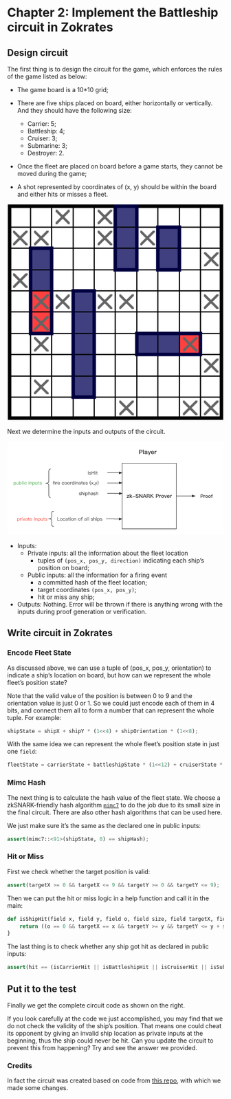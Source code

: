 # Chapter 2: Implement the Battleship circuit in Zokrates

## Design circuit

The first thing is to design the circuit for the game, which enforces the  rules of the game listed as below:

- The game board is a 10*10 grid;
- There are five ships placed on board, either horizontally or vertically. And they should have the following size:
    * Carrier: 5;
    * Battleship: 4;
    * Cruiser: 3;
    * Submarine: 3;
    * Destroyer: 2.

- Once the fleet are placed on board before a game starts, they cannot be moved during the game;

- A shot represented by coordinates of (x, y) should be within the board and either hits or misses a fleet.

<img src="https://github.com/sCrypt-Inc/image-hosting/blob/master/learn-scrypt-courses/course-02/04.png?raw=true" width="600">


Next we determine the inputs and outputs of the circuit.

<img src="https://github.com/sCrypt-Inc/image-hosting/blob/master/learn-scrypt-courses/course-02/11.png?raw=true" width="600">

- Inputs: 
    * Private inputs: all the information about the fleet location
        * tuples of `(pos_x, pos_y, direction)` indicating each ship’s position on board;
    * Public inputs: all the information for a firing event
        * a committed hash of the fleet location;
        * target coordinates `(pos_x, pos_y)`;
        * hit or miss any ship;
- Outputs: Nothing. Error will be thrown if there is anything wrong with the inputs during proof generation or verification.

## Write circuit in Zokrates

### Encode Fleet State

As discussed above, we can use a tuple of (pos_x, pos_y, orientation) to indicate a ship’s location on board, but how can we represent the whole fleet’s position state?

Note that the valid value of the position is between 0 to 9 and the orientation value is just 0 or 1. So we could just encode each of them in 4 bits, and connect them all to form a number that can represent the whole tuple. For example:

```python
shipState = shipX + shipY * (1<<4) + shipOrientation * (1<<8);
```

With the same idea we can represent the whole fleet’s position state in just one `field`:

```python
fleetState = carrierState + battleshipState * (1<<12) + cruiserState * (1<<24) + submarineState * (1<<36) + destroyerState * (1<<48);
```

### Mimc Hash

The next thing is to calculate the hash value of the fleet state. We choose a zkSNARK-friendly hash algorithm [`mimc7`](https://xiaohuiliu.medium.com/zk-friendly-hash-function-mimc-in-bitcoin-1236783d7f64) to do the job due to its small size in the final circuit. There are also other hash algorithms that can be used here.

We just make sure it’s the same as the declared one in public inputs:

```python
assert(mimc7::<91>(shipState, 0) == shipHash);
```

### Hit or Miss

First we check whether the target position is valid:

```python
assert(targetX >= 0 && targetX <= 9 && targetY >= 0 && targetY <= 9);
```

Then we can put the hit or miss logic in a help function and call it in the main:

```python
def isShipHit(field x, field y, field o, field size, field targetX, field targetY) -> bool {
    return ((o == 0 && targetX == x && targetY >= y && targetY <= y + size - 1) || (o == 1 && targetY == y && targetX >= x && targetX <= x + size - 1));
}
```

The last thing is to check whether any ship got hit as declared in public inputs:

```python
assert(hit == (isCarrierHit || isBattleshipHit || isCruiserHit || isSubmarineHit || isDestroyerHit));
```



## Put it to the test

Finally we get the complete circuit code as shown on the right.

If you look carefully at the code we just accomplished, you may find that we do not check the validity of the ship’s position. That means one could cheat its opponent by giving an invalid ship location as private inputs at the beginning, thus the ship could never be hit. Can you update the circuit to prevent this from happening? Try and see the answer we provided.

### Credits

In fact the circuit was created based on code from [this repo](https://github.com/tommymsz006/zkbattleship-circuit), with which we made some changes.

